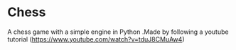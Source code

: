 # Chess
A chess game with a simple engine in Python
.Made by following a youtube tutorial (https://www.youtube.com/watch?v=tduJ8CMuAw4)
